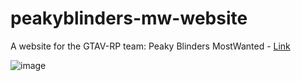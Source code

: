 # peakyblinders-mw-website
A website for the GTAV-RP team: Peaky Blinders MostWanted - [Link](https://www.peakyblindersmw.com/)

![image](https://i.imgur.com/q23KLLd.png)
